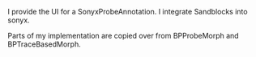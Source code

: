 I provide the UI for a SonyxProbeAnnotation. I integrate Sandblocks into sonyx.

Parts of my implementation are copied over from BPProbeMorph and BPTraceBasedMorph.